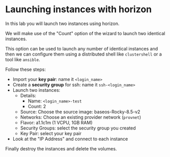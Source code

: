 # Launching instances with horizon
In this lab you will launch two instances using horizon.

We will make use of the "Count" option of the wizard to launch two identical instances.

This option can be used to launch any number of identical instances and then we can configure them using a distributed shell like `clustershell` or a tool like `ansible`.

Follow these steps:
- Import your **key pair**: name it `<login_name>`
- Create a **security group** for ssh: name it `ssh-<login_name>`
- Launch two instances:
  - Details:
    - Name: `<login_name>-test`
    - Count: 2
  - Source: Choose the source image: baseos-Rocky-8.5-v2
  - Networks: Choose an existing provider network (`provnet`)
  - Flavor: a1.1c1m (1 VCPU, 1GB RAM)
  - Security Groups: select the security group you created
  - Key Pair: select your key pair
- Look at the "IP Address" and connect to each instance

Finally destroy the instances and delete the volumes.
